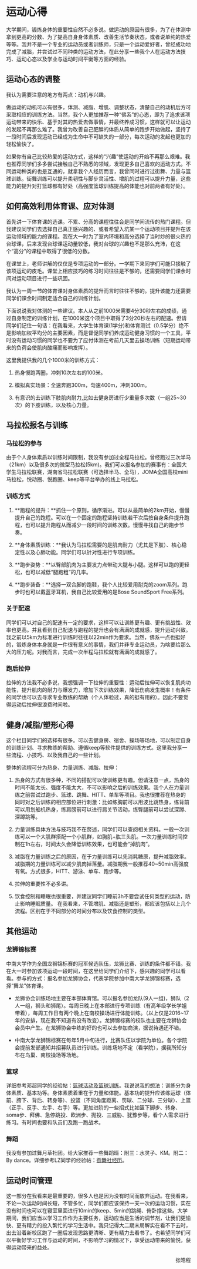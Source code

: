 # 运动心得

大学期间，锻炼身体的重要性自然不必多说。做运动的原因有很多，为了在体测中拿到更高的分数、为了提高自身身体素质、改善生活节奏状态，或者说单纯的热爱等等。我并不是一个专业的运动员或者训练师，只是一个运动爱好者，曾经成功地完成了减脂，并尝试过不同种类的运动方法，在此分享一些我个人在运动方法技巧、运动心态以及学业与运动时间平衡等方面的经验。

## 运动心态的调整

我认为需要注意的地方有两点：动机与兴趣。

做运动的动机可以有很多，体测、减脂、增肌、调整状态，清楚自己的动机后方可采取相应的训练方法。当然，我个人更加推荐一种“佛系”的心态，即为了追求该项运动带来的快乐、基于对其的热爱去做事情，并最终养成习惯，这样就可以让运动的发起不再那么难了。我曾为改善自己肥胖的体质从简单的跑步开始做起，坚持了一段时间后发现运动已经成为生命中不可缺失的一部分，每次运动的发起也更加的轻松愉快了。

如果你有自己比较热爱的运动方式，这样的“兴趣”使运动的开始不再那么艰难。我也推荐同学们多多尝试接触自己不熟悉的领域，发现更多自己喜欢的运动方式。不同运动种类的也是互通的，就拿我个人经历而言，我曾同时进行过街舞、力量与篮球训练。街舞训练可以提升柔韧性与脚步灵活性、增肌的过程可以提升力量，这些能力的提升对打篮球都有好处（高强度篮球训练提高的体能也对前两者有好处）。

## 如何高效利用体育课、应对体测

首先讲一下体育课的选课。不累、分高的课程往往会是同学间流传的热门课程。但我建议同学们去选择自己真正感兴趣的、或者希望入坑某一个运动项目并提升在该运动领域的能力的课程。我在大一时为了室内环境和高分选择了当时炒的很火热的台球课，后来发现台球课运动量较低，我对台球的兴趣也不是那么充沛，在这个“高分”的课程中取得了很低的分数。

在课堂上，老师讲解的仅仅是专项运动的一部分。一学期下来同学们可能只接触了该项运动的皮毛。课堂上相应技巧的练习时间往往是不够的，还需要同学们课余时间对运动项目进行一些巩固。

我认为一周一节的体育课对身体素质的提升而言时往往不够的。提升该能力还需要同学们课余时间制定适合自己的训练计划。

下面说说我对体测的一些建议。本人从之前1000米需要4分30秒左右的成绩，通过自身制定的训练计划，在1000米这个项目中取得了3分20秒左右的配速。但请同学们记住一句话：在我看来，大学生体育课(1学分)和体育测试（0.5学分）绝不是影响加权平均分的主要因素，而是督促同学们养成运动健身习惯的一个工具，平时没有运动习惯的同学也不要为了应付体测在考前几天里去操场训练（短期运动带来的负荷会使肌肉酸痛而影响发挥）。

这里我提供我的几个1000米的训练方式：

1. 热身慢跑两圈，冲刺10次左右的100米。

2. 模拟真实场景：全速奔跑300m，匀速400m，冲刺300m。

3. 有意识的去训练下肢肌肉耐力,比如去健身房进行少重量多次数（一组25~30次）的下肢训练，以及核心力量。

## 马拉松报名与训练

### 马拉松的参与

由于个人身体素质以训练时间限制，我没有参加过全程马拉松。曾经跑过三次半马（21km）以及很多次的微型马拉松(5km)。我们可以报名参加的赛事有：全国大学生马拉松联赛，湖南省马拉松联赛（可选择半马、全马），JOMA全国高校mini马拉松，悦动圈、悦跑圈、keep等平台举办的线上马拉松。

### 训练方式

1. **跑程的提升：**抓住一个原则，循序渐进。可以从最简单的2km开始，慢慢提升自己的跑程。可以在一个固定的跑程坚持训练若干次后按自身条件提升跑程，也可以提升跑程从而减少一段时间的训练次数。慢慢寻找自己的跑步节奏。

2. **身体素质训练：**我认为马拉松需要的是肌肉耐力（尤其是下肢）、核心稳定性以及心肺功能。同学们可以针对性进行专项训练。

3. **跑步姿势：**以臀部肌肉为主要发力点带动大腿与小腿。这样可以跑的更轻松，也可以减低“腿跑粗”的几率。

4. **跑步装备：**选择一双合脚的跑鞋，我个人比较爱用耐克的zoom系列。跑步时也可以戴蓝牙耳机，我自己比较爱用的是Bose SoundSport Free系列。

### 关于配速

同学们可以对自己的配速有一定的要求，这样可以让训练更有趣、更有挑战性、效率也更高。并且看到自己配速与跑程的提升也会有满满的成就感，提升运动兴致。我之前以5km为标准进行训练时往往以22min作为要求。当然，佛系一点也挺好的，锻炼身体本身就是一件很有意义的事情，我们并非专业运动员，为啥要给那么大的压力呢。对我而言，完成一次半程马拉松就有满满的成就感了。

### 跑后拉伸

拉伸的方法我不必多说，我想强调一下拉伸的重要性：运动后拉伸可以恢复肌肉功能性，提升肌肉的耐力与爆发力，增加下次训练效果，降低伤病发生概率！有条件的同学也可以去寻求专业教练的帮助（个人体验过，真的挺有用的）。因此不要觉得运动后拉伸很浪费时间啦。

## 健身/减脂/塑形心得

这个栏目同学们的选择有很多。可以去健身房、宿舍、操场等场地，可以制定自身的训练计划、寻求教练的帮助、遵循keep等软件提供的训练方式。这里我分享一些流程、小技巧、以及我自己的一些计划。

整体的流程可分为热身、力量训练、减脂、拉伸：

1. 热身的方式有很多种，不同的搭配可以使训练更有趣。但请注意一点，热身的时间不能太长、强度不能太大，不可以影响之后的训练效果。我个人在力量训练之前尝试过跑步、篮球、跳舞、HITT、单车等项目。我也很推荐在热身的同时对之后训练的相应部位进行刺激：比如练胸前可以用波比跳热身，练背前可以用划船机热身，练肩膀前可以进行肩关节活动，练臀腿前可以尝试深蹲、深蹲跳等。

2. 力量训练具体方法与技巧我不在赘述，同学们可以查阅相关资料。一般一次训练可以一个大肌群搭配一个小肌群，如胸肌+肱三头肌。一次力量训练时间控制在1h左右，时间太久会降低训练效果，也可能会“掉肌肉”。

3. 减脂在力量训练之后的原因，在于力量训练可以先消耗糖原，提升减脂效率。减脂期的力量训练可以减少肌肉掉落量。减脂期我一般推荐40~50min高强度有氧。方式很多，HITT、游泳、单车、跑步等。

4. 拉伸的重要性不必多讲。

5. 饮食控制和睡眠也很重要，并建议同学们睡前3h不要尝试任何类型的运动，防止影响睡眠质量。
在我看来，不管增肌、减脂还是塑形，都应该包括以上几个流程。区别在于不同部分的时间分布以及饮食控制的类型。

## 其他运动

### 龙狮锦标赛

中南大学作为全国龙狮锦标赛的冠军候选队伍，龙狮比赛、训练的条件都不错。我在大一时参加该项运动一段时间，在这里给同学们介绍下，感兴趣的同学可以看看。参与的方式：报名参加龙狮协会，代表学院参加中南大学龙狮锦标赛，选择“舞龙”体育课。

+ 龙狮协会训练场地主要在本部体育馆。可以报名参加龙队(9人一组)，狮队（2人一组，狮头和狮尾）。每周日晚上在本部进行专项训练（有高年级学长学姐带着），每周工作日有两个晚上在南校操场进行体能训练。（以上仅是2016~17年的安排，现在我不知道有没有改变）。龙狮锦标赛的校队也主要在龙狮协会会员中产生。在龙狮协会中练的好的也可以去参加商演，据说待遇还不错。

+ 中南大学龙狮锦标赛在每年5月中旬进行，比赛队伍以学院为单位。各个学院会提前发部通知并招募队员进行训练。训练场地不定（看学院），据我所知分布在鸟巢、南校操场等场地。

### 篮球

详细参考邓超同学的经验帖：[篮球活动及篮球训练](10_lan-qiu-huo-dong-ji-lan-qiu-xun-lian.md)。我说说我的想法：训练分为身体素质、基本功等。身体素质着重在于力量和体能。基本功的提升应该练运球（体前、胯下、背后、转身等）、投篮（不同角度距离、罚球、二分球、三分球）、上篮（正手、反手、左手、右手）等。更加进阶的一些招式比如篮下脚步、转身、soma步、拜佛、急停跳投、欧洲步、抛投、三威胁、犹豫步等，看个人需求进行练习。有时间也要和队员们及跑一跑战术。

### 舞蹈

我没有参加过舞月草社团。给大家推荐一些舞蹈班：附三：水灵子、KM。附二：By dance。详细参考LZ同学的经验帖：[街舞社经历](7_jie-wu-she-jing-li.md)。

## 运动时间管理

这一部分在我看来是最重要的，很多人也是因为没有时间而放弃运动。在我看来，不论一次运动时间长短，不管多忙，同学们都应该保持一天一次的运动习惯，实在没有时间也可以在寝室里面进行10min的keep、5min的跳绳、俯卧撑这些。大学期间，我们应当以学习工作作为主要任务，运动应当是生活的调节剂，让我们更愉快、更有精力的投入繁忙的学习生活中。我只记得大二期末局解实在看不下去时，出去沿着新校区跑了一圈后发现思路更清晰、更有精力去看书了。也希望同学们可以平衡好学习工作与运动的时间，不影响学习的情况下，享受运动带来的愉悦，获得运动带来的益处。

<p align="right">张皓程</p>